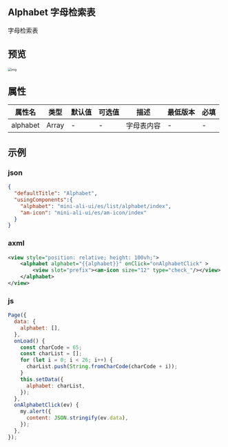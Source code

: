 ## Alphabet 字母检索表

字母检索表

## 预览
<img src="https://gw.alipayobjects.com/mdn/rms_ce4c6f/afts/img/A*dxUqTYRYZBsAAAAAAAAAAABkARQnAQ" alt="img" style="zoom:50%;" />

## 属性

| 属性名        | 类型    | 默认值 | 可选值                     | 描述                                               | 最低版本 | 必填           |
| ------------- | ------- | ------ | -------------------------- | -------------------------------------------------- | -------- | -------------- |
| alphabet      | Array   | -      | -                       | 字母表内容 | -        | -              |


## 示例
### json
```json
{
  "defaultTitle": "Alphabet",
  "usingComponents":{
    "alphabet": "mini-ali-ui/es/list/alphabet/index",
    "am-icon": "mini-ali-ui/es/am-icon/index"
  }
}
```

### axml
```xml
<view style="position: relative; height: 100vh;">
	<alphabet alphabet="{{alphabet}}" onClick="onAlphabetClick" >
		<view slot="prefix"><am-icon size="12" type="check_"/></view>
	</alphabet>
</view>
```

### js
```javascript
Page({
  data: {
    alphabet: [],
  },
  onLoad() {
    const charCode = 65;
    const charList = [];
    for (let i = 0; i < 26; i++) {
      charList.push(String.fromCharCode(charCode + i));
    }
    this.setData({
      alphabet: charList,
    });
  },
  onAlphabetClick(ev) {
    my.alert({
      content: JSON.stringify(ev.data),
    });
  },
});
```